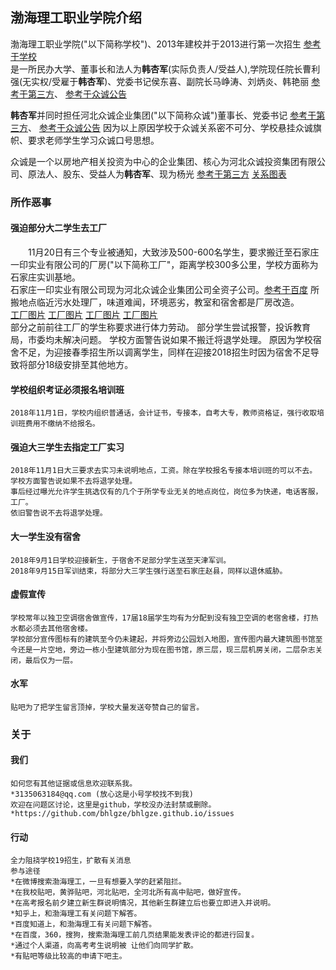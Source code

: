## 渤海理工职业学院介绍

渤海理工职业学院("以下简称学校")、2013年建校并于2013进行第一次招生
[参考于学校](http://www.bhlgxy.com/list/?84-93.html)  
是一所民办大学、董事长和法人为**韩杏军**(实际负责人/受益人),学院现任院长曹利强(无实权/受雇于**韩杏军**)、党委书记侯东喜、副院长马峥涛、刘炳炎、韩艳丽
[参考于第三方](https://www.qixin.com/company/f06f1644-e61a-4fd2-ba40-365050bb703c)、
[参考于众诚公告](http://www.hbzcgroup.com/html/news/2018-9-25/760.html)  

**韩杏军**并同时担任河北众诚企业集团("以下简称众诚")董事长、党委书记
[参考于第三方](https://www.tianyancha.com/search?key=%E9%9F%A9%E6%9D%8F%E5%86%9B)、
[参考于众诚公告](http://www.hbzcgroup.com/html/news/2018-9-25/760.html)
因为以上原因学校于众诚关系密不可分、学校悬挂众诚旗帜、要求老师学生学习众诚口号思想。  

众诚是一个以房地产相关投资为中心的企业集团、核心为河北众诚投资集团有限公司、原法人、股东、受益人为**韩杏军**、现为杨光
[参考于第三方](https://www.tianyancha.com/company/295120878)
[关系图表]() 

### 所作恶事

#### 强迫部分大二学生去工厂
　　11月20日有三个专业被通知，大致涉及500-600名学生，要求搬迁至石家庄一印实业有限公司的厂房("以下简称工厂"，距离学校300多公里，学校方面称为石家庄实训基地。  
	石家庄一印实业有限公司现为河北众诚企业集团公司全资子公司。[参考于百度](https://xin.baidu.com/detail/compinfo?pid=BmFvSmTnbokwzmOwajPN6VChkCdBPI3sGg2t&from=ps)
	所搬地点临近污水处理厂，味道难闻，环境恶劣，教室和宿舍都是厂房改造。  
	[工厂图片]()
	[工厂图片]()
	[工厂图片]()
	[工厂图片]()  
	部分之前前往工厂的学生称要求进行体力劳动。
	部分学生尝试报警，投诉教育局，市委均未解决问题。
	学校方面警告说如果不搬迁将退学处理。
	原因为学校宿舍不足，为迎接春季招生所以调离学生，同样在迎接2018招生时因为宿舍不足导致将部分18级安排至其他地方。

#### 学校组织考证必须报名培训班
	2018年11月1日，学校内组织普通话，会计证书，专接本，自考大专，教师资格证，强行收取培训班费用不缴纳不给报名。  

#### 强迫大三学生去指定工厂实习
	2018年11月1日大三要求去实习未说明地点，工资。除在学校报名专接本培训班的可以不去。
	学校方面警告说如果不去将退学处理。
	事后经过曝光允许学生挑选仅有的几个于所学专业无关的地点岗位，岗位多为快递，电话客服，工厂。
	依旧警告说不去将退学处理。

#### 大一学生没有宿舍
	2018年9月1日学校迎接新生，于宿舍不足部分学生送至天津军训。
	2018年9月15日军训结束，将部分大三学生强行送至石家庄赵县，同样以退休威胁。

#### 虚假宣传
	学校常年以独卫空调宿舍做宣传，17届18届学生均有为分配到没有独卫空调的老宿舍楼，打热水都必须去其他宿舍楼。
	学校部分宣传图标有的建筑至今仍未建起，并将旁边公园划入地图，宣传图内最大建筑图书馆至今还是一片空地，旁边一栋小型建筑部分为现在图书馆，原三层，现三层机房关闭，二层杂志关闭，最后仅为一层。

#### 水军
	贴吧为了把学生留言顶掉，学校大量发送夸赞自己的留言。

### 关于

#### 我们
	如何您有其他证据或信息欢迎联系我。
	*3135063184@qq.com (放心这是小号学校找不到我)
	欢迎在问题区讨论，这里是github，学校没办法封禁或删除。
	*https://github.com/bhlgze/bhlgze.github.io/issues

#### 行动
	全力阻挠学校19招生，扩散有关消息
	参与途径
	*在微博搜索渤海理工，一旦有想要入学的赶紧阻拦。
	*在我校贴吧，黄骅贴吧，河北贴吧，全河北所有高中贴吧，做好宣传。
	*在高考报名前夕建立新生群说明情况，其他新生群建立后也要立即进入并说明。
	*知乎上，和渤海理工有关问题下解答。
	*百度知道上，和渤海理工有关问题下解答。
	*在百度，360，搜狗，搜索渤海理工前几页结果能发表评论的都进行回复。
	*通过个人渠道，向高考考生说明被 让他们向同学扩散。
	*有贴吧等级比较高的申请下吧主。

